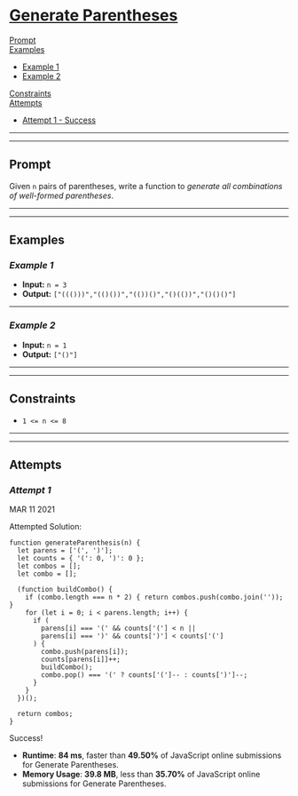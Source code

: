 # [**Generate Parentheses**](https://leetcode.com/problems/generate-parentheses/)

[Prompt](#prompt)  
[Examples](#examples)
- [Example 1](#example-1)  
- [Example 2](#example-2)  

[Constraints](#constraints)  
[Attempts](#attempts)  
- [Attempt 1 - Success](#attempt-1)

---
---
## **Prompt**
Given `n` pairs of parentheses, write a function to *generate all combinations of well-formed parentheses*.

---
---
## **Examples**

### *Example 1*

- **Input:** `n = 3`
- **Output:** `["((()))","(()())","(())()","()(())","()()()"]`

---
### *Example 2*

- **Input:** `n = 1`
- **Output:** `["()"]`

---
---
## **Constraints**
- `1 <= n <= 8`

---   
---
## **Attempts**

### *Attempt 1*
MAR 11 2021

Attempted Solution:
```
function generateParenthesis(n) {
  let parens = ['(', ')'];
  let counts = { '(': 0, ')': 0 };
  let combos = [];
  let combo = [];

  (function buildCombo() {
    if (combo.length === n * 2) { return combos.push(combo.join('')); }
    for (let i = 0; i < parens.length; i++) {
      if (
        parens[i] === '(' && counts['('] < n ||
        parens[i] === ')' && counts[')'] < counts['(']
      ) {
        combo.push(parens[i]);
        counts[parens[i]]++;
        buildCombo();
        combo.pop() === '(' ? counts['(']-- : counts[')']--;
      }
    }
  })();

  return combos;
}
```

Success!

- **Runtime**: **84 ms**, faster than **49.50%** of JavaScript online submissions for Generate Parentheses.
- **Memory Usage**: **39.8 MB**, less than **35.70%** of JavaScript online submissions for Generate Parentheses.

